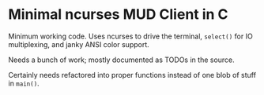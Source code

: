 # Minimal ncurses MUD Client in C

Minimum working code.  Uses ncurses to drive the terminal, `select()` for IO multiplexing, and janky ANSI color support.

Needs a bunch of work; mostly documented as TODOs in the source.  

Certainly needs refactored into proper functions instead of one blob of stuff in `main()`.
